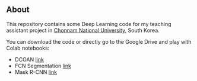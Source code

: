 ## About
This repository contains some Deep Learning code for my teaching assistant project in [Chonnam National University](http://global.jnu.ac.kr/jnumain_en.aspx), South Korea.

You can download the code or directly go to the Google Drive and play with Colab notebooks:

- DCGAN [link](https://drive.google.com/open?id=1_WhJsXzsddysyzEuX8RFZqkyQqY5mPVD)
- FCN Segmentation [link](https://drive.google.com/open?id=15zcCw6imfRyCornaCWhQv5ObVon8SnFK)
- Mask R-CNN [link](https://drive.google.com/open?id=1UbEz2XzKK_8BAEQWWrV8Bka5xVaoAwH8)
